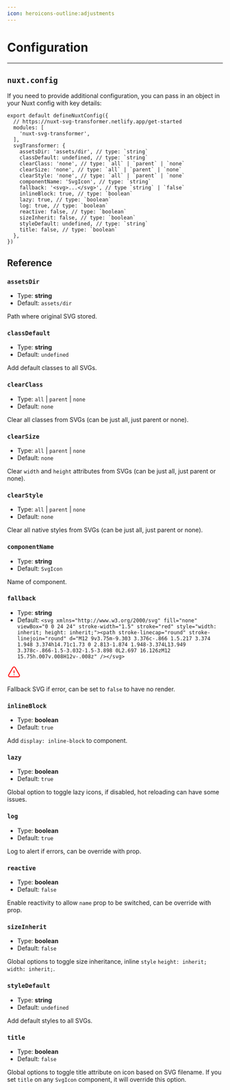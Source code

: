 ```yaml
---
icon: heroicons-outline:adjustments
---
```


# Configuration

---

## `nuxt.config`

If you need to provide additional configuration, you can pass in an object in your Nuxt config with key details:

```ts{}[nuxt.config.ts]
export default defineNuxtConfig({
  // https://nuxt-svg-transformer.netlify.app/get-started
  modules: [
    'nuxt-svg-transformer',
  ],
  svgTransformer: {
    assetsDir: 'assets/dir', // type: `string`
    classDefault: undefined, // type: `string`
    clearClass: 'none', // type: `all` | `parent` | `none`
    clearSize: 'none', // type: `all` | `parent` | `none`
    clearStyle: 'none', // type: `all` | `parent` | `none`
    componentName: 'SvgIcon', // type: `string`
    fallback: '<svg>...</svg>', // type `string` | `false`
    inlineBlock: true, // type: `boolean`
    lazy: true, // type: `boolean`
    log: true, // type: `boolean`
    reactive: false, // type: `boolean`
    sizeInherit: false, // type: `boolean`
    styleDefault: undefined, // type: `string`
    title: false, // type: `boolean`
  },
})
```

## Reference

### `assetsDir`

- Type: **string**
- Default: `assets/dir`

Path where original SVG stored.

### `classDefault`

- Type: **string**
- Default: `undefined`

Add default classes to all SVGs.

### `clearClass`

- Type: `all` | `parent` | `none`
- Default: `none`

Clear all classes from SVGs (can be just all, just parent or none).

### `clearSize`

- Type: `all` | `parent` | `none`
- Default: `none`

Clear `width` and `height` attributes from SVGs (can be just all, just parent or none).

### `clearStyle`

- Type: `all` | `parent` | `none`
- Default: `none`

Clear all native styles from SVGs (can be just all, just parent or none).

### `componentName`

- Type: **string**
- Default: `SvgIcon`

Name of component.

### `fallback`

- Type: **string**
- Default: `<svg xmlns="http://www.w3.org/2000/svg" fill="none" viewBox="0 0 24 24" stroke-width="1.5" stroke="red" style="width: inherit; height: inherit;"><path stroke-linecap="round" stroke-linejoin="round" d="M12 9v3.75m-9.303 3.376c-.866 1.5.217 3.374 1.948 3.374h14.71c1.73 0 2.813-1.874 1.948-3.374L13.949 3.378c-.866-1.5-3.032-1.5-3.898 0L2.697 16.126zM12 15.75h.007v.008H12v-.008z" /></svg>`

<div style="height: 2rem;width: 2rem">
<svg xmlns="http://www.w3.org/2000/svg" fill="none" viewBox="0 0 24 24" stroke-width="1.5" stroke="red" style="width: inherit; height: inherit;"><path stroke-linecap="round" stroke-linejoin="round" d="M12 9v3.75m-9.303 3.376c-.866 1.5.217 3.374 1.948 3.374h14.71c1.73 0 2.813-1.874 1.948-3.374L13.949 3.378c-.866-1.5-3.032-1.5-3.898 0L2.697 16.126zM12 15.75h.007v.008H12v-.008z" /></svg>
</div>

Fallback SVG if error, can be set to `false` to have no render.

### `inlineBlock`

- Type: **boolean**
- Default: `true`

Add `display: inline-block` to component.

### `lazy`

- Type: **boolean**
- Default: `true`

Global option to toggle lazy icons, if disabled, hot reloading can have some issues.

### `log`

- Type: **boolean**
- Default: `true`

Log to alert if errors, can be override with prop.

### `reactive`

- Type: **boolean**
- Default: `false`

Enable reactivity to allow `name` prop to be switched, can be override with prop.

### `sizeInherit`

- Type: **boolean**
- Default: `false`

Global options to toggle size inheritance, inline `style` `height: inherit; width: inherit;`.

### `styleDefault`

- Type: **string**
- Default: `undefined`

Add default styles to all SVGs.

### `title`

- Type: **boolean**
- Default: `false`

Global options to toggle title attribute on icon based on SVG filename. If you set `title` on any `SvgIcon` component, it will override this option.
